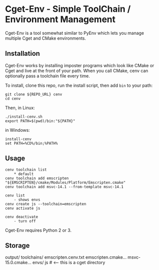 # Cget-Env - Simple ToolChain / Environment Management

Cget-Env is a tool somewhat similar to PyEnv which lets you manage multiple Cget and CMake environments.

## Installation

Cget-Env works by installing imposter programs which look like CMake or Cget and live at the front of your path. When you call CMake, cenv can optionally pass a toolchain file every time.

To install, clone this repo, run the install script, then add `bin` to your path:

    git clone ${REPO_URL} cenv
    cd cenv

Then, in Linux:

    ./install-cenv.sh
    export PATH=$(pwd)/bin:"${PATH}"

in Windows:

    install-cenv
    set PATH=%CD%/bin;%PATH%


## Usage


    cenv toolchain list
        * default
    cenv toolchain add emscripten "${EMSCRIPTEN}/cmake/Modules/Platform/Emscripten.cmake"
    cenv toolchain add msvc-14.1 --from-template msvc-14.1

    cenv list
        - shows envs
    cenv create js --toolchain=emscripten
    cenv activate js

    cenv deactivate
        - turn off

Cget-Env requires Python 2 or 3.


## Storage

output/
    toolchains/
        emscripten.cenv.txt
        emscripten.cmake...
        msvc-15.0.cmake...
    envs/
        js  # <-- this is a cget directory

